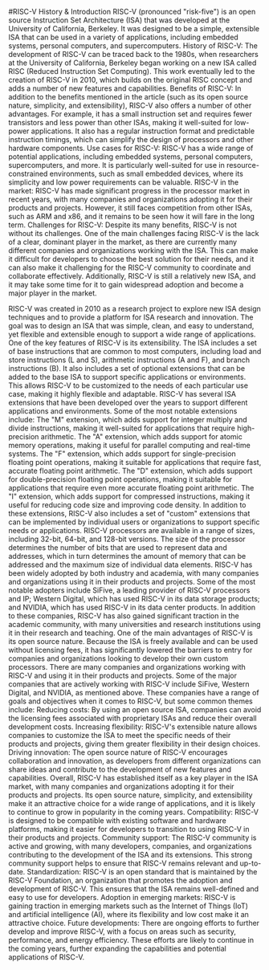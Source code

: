 #RISC-V History & Introduction
RISC-V (pronounced "risk-five") is an open source Instruction Set Architecture (ISA) that was developed at the University of California, Berkeley. It was designed to be a simple, extensible ISA that can be used in a variety of applications, including embedded systems, personal computers, and supercomputers.
History of RISC-V: The development of RISC-V can be traced back to the 1980s, when researchers at the University of California, Berkeley began working on a new ISA called RISC (Reduced Instruction Set Computing). This work eventually led to the creation of RISC-V in 2010, which builds on the original RISC concept and adds a number of new features and capabilities.
Benefits of RISC-V: In addition to the benefits mentioned in the article (such as its open source nature, simplicity, and extensibility), RISC-V also offers a number of other advantages. For example, it has a small instruction set and requires fewer transistors and less power than other ISAs, making it well-suited for low-power applications. It also has a regular instruction format and predictable instruction timings, which can simplify the design of processors and other hardware components.
Use cases for RISC-V: RISC-V has a wide range of potential applications, including embedded systems, personal computers, supercomputers, and more. It is particularly well-suited for use in resource-constrained environments, such as small embedded devices, where its simplicity and low power requirements can be valuable.
RISC-V in the market: RISC-V has made significant progress in the processor market in recent years, with many companies and organizations adopting it for their products and projects. However, it still faces competition from other ISAs, such as ARM and x86, and it remains to be seen how it will fare in the long term.
Challenges for RISC-V: Despite its many benefits, RISC-V is not without its challenges. One of the main challenges facing RISC-V is the lack of a clear, dominant player in the market, as there are currently many different companies and organizations working with the ISA. This can make it difficult for developers to choose the best solution for their needs, and it can also make it challenging for the RISC-V community to coordinate and collaborate effectively. Additionally, RISC-V is still a relatively new ISA, and it may take some time for it to gain widespread adoption and become a major player in the market.
 
RISC-V was created in 2010 as a research project to explore new ISA design techniques and to provide a platform for ISA research and innovation. The goal was to design an ISA that was simple, clean, and easy to understand, yet flexible and extensible enough to support a wide range of applications.
One of the key features of RISC-V is its extensibility. The ISA includes a set of base instructions that are common to most computers, including load and store instructions (L and S), arithmetic instructions (A and F), and branch instructions (B). It also includes a set of optional extensions that can be added to the base ISA to support specific applications or environments. This allows RISC-V to be customized to the needs of each particular use case, making it highly flexible and adaptable.
RISC-V has several ISA extensions that have been developed over the years to support different applications and environments. Some of the most notable extensions include:
The "M" extension, which adds support for integer multiply and divide instructions, making it well-suited for applications that require high-precision arithmetic.
The "A" extension, which adds support for atomic memory operations, making it useful for parallel computing and real-time systems.
The "F" extension, which adds support for single-precision floating point operations, making it suitable for applications that require fast, accurate floating point arithmetic.
The "D" extension, which adds support for double-precision floating point operations, making it suitable for applications that require even more accurate floating point arithmetic.
The "I" extension, which adds support for compressed instructions, making it useful for reducing code size and improving code density.
In addition to these extensions, RISC-V also includes a set of "custom" extensions that can be implemented by individual users or organizations to support specific needs or applications.
RISC-V processors are available in a range of sizes, including 32-bit, 64-bit, and 128-bit versions. The size of the processor determines the number of bits that are used to represent data and addresses, which in turn determines the amount of memory that can be addressed and the maximum size of individual data elements.
RISC-V has been widely adopted by both industry and academia, with many companies and organizations using it in their products and projects. Some of the most notable adopters include SiFive, a leading provider of RISC-V processors and IP; Western Digital, which has used RISC-V in its data storage products; and NVIDIA, which has used RISC-V in its data center products.
In addition to these companies, RISC-V has also gained significant traction in the academic community, with many universities and research institutions using it in their research and teaching.
One of the main advantages of RISC-V is its open source nature. Because the ISA is freely available and can be used without licensing fees, it has significantly lowered the barriers to entry for companies and organizations looking to develop their own custom processors. There are many companies and organizations working with RISC-V and using it in their products and projects. Some of the major companies that are actively working with RISC-V include SiFive, Western Digital, and NVIDIA, as mentioned above. These companies have a range of goals and objectives when it comes to RISC-V, but some common themes include:
Reducing costs: By using an open source ISA, companies can avoid the licensing fees associated with proprietary ISAs and reduce their overall development costs.
Increasing flexibility: RISC-V's extensible nature allows companies to customize the ISA to meet the specific needs of their products and projects, giving them greater flexibility in their design choices.
Driving innovation: The open source nature of RISC-V encourages collaboration and innovation, as developers from different organizations can share ideas and contribute to the development of new features and capabilities.
Overall, RISC-V has established itself as a key player in the ISA market, with many companies and organizations adopting it for their products and projects. Its open source nature, simplicity, and extensibility make it an attractive choice for a wide range of applications, and it is likely to continue to grow in popularity in the coming years.
Compatibility: RISC-V is designed to be compatible with existing software and hardware platforms, making it easier for developers to transition to using RISC-V in their products and projects.
Community support: The RISC-V community is active and growing, with many developers, companies, and organizations contributing to the development of the ISA and its extensions. This strong community support helps to ensure that RISC-V remains relevant and up-to-date.
Standardization: RISC-V is an open standard that is maintained by the RISC-V Foundation, an organization that promotes the adoption and development of RISC-V. This ensures that the ISA remains well-defined and easy to use for developers.
Adoption in emerging markets: RISC-V is gaining traction in emerging markets such as the Internet of Things (IoT) and artificial intelligence (AI), where its flexibility and low cost make it an attractive choice.
Future developments: There are ongoing efforts to further develop and improve RISC-V, with a focus on areas such as security, performance, and energy efficiency. These efforts are likely to continue in the coming years, further expanding the capabilities and potential applications of RISC-V.
 
 
 
 

